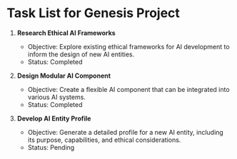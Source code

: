 # Task List for Genesis Project

1. **Research Ethical AI Frameworks**
   - Objective: Explore existing ethical frameworks for AI development to inform the design of new AI entities.
   - Status: Completed

2. **Design Modular AI Component**
   - Objective: Create a flexible AI component that can be integrated into various AI systems.
   - Status: Completed

3. **Develop AI Entity Profile**
   - Objective: Generate a detailed profile for a new AI entity, including its purpose, capabilities, and ethical considerations.
   - Status: Pending
